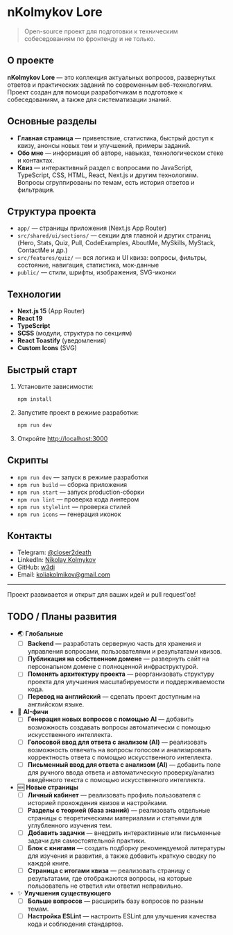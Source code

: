 # nKolmykov Lore

> Open-source проект для подготовки к техническим собеседованиям по фронтенду и не только.

## О проекте

**nKolmykov Lore** — это коллекция актуальных вопросов, развернутых ответов и практических заданий по современным веб-технологиям. Проект создан для помощи разработчикам в подготовке к собеседованиям, а также для систематизации знаний.

## Основные разделы

- **Главная страница** — приветствие, статистика, быстрый доступ к квизу, анонсы новых тем и улучшений, примеры заданий.
- **Обо мне** — информация об авторе, навыках, технологическом стеке и контактах.
- **Квиз** — интерактивный раздел с вопросами по JavaScript, TypeScript, CSS, HTML, React, Next.js и другим технологиям. Вопросы сгруппированы по темам, есть история ответов и фильтрация.

## Структура проекта

- `app/` — страницы приложения (Next.js App Router)
- `src/shared/ui/sections/` — секции для главной и других страниц (Hero, Stats, Quiz, Pull, CodeExamples, AboutMe, MySkills, MyStack, ContactMe и др.)
- `src/features/quiz/` — вся логика и UI квиза: вопросы, фильтры, состояние, навигация, статистика, мок-данные
- `public/` — стили, шрифты, изображения, SVG-иконки

## Технологии

- **Next.js 15** (App Router)
- **React 19**
- **TypeScript**
- **SCSS** (модули, структура по секциям)
- **React Toastify** (уведомления)
- **Custom Icons** (SVG)

## Быстрый старт

1. Установите зависимости:
   ```bash
   npm install
   ```
2. Запустите проект в режиме разработки:
   ```bash
   npm run dev
   ```
3. Откройте [http://localhost:3000](http://localhost:3000)

## Скрипты

- `npm run dev` — запуск в режиме разработки
- `npm run build` — сборка приложения
- `npm run start` — запуск production-сборки
- `npm run lint` — проверка кода линтером
- `npm run stylelint` — проверка стилей
- `npm run icons` — генерация иконок

## Контакты

- Telegram: [@closer2death](https://t.me/closer2death)
- LinkedIn: [Nikolay Kolmykov](https://www.linkedin.com/in/nikolay-kolmykov-26b877279/)
- GitHub: [w3di](https://github.com/w3di)
- Email: koliakolmikov@gmail.com

---

Проект развивается и открыт для ваших идей и pull request'ов!

## TODO / Планы развития

- 🌏 **Глобальные**
  - [ ] **Backend** — разработать серверную часть для хранения и управления вопросами, пользователями и результатами квизов.
  - [ ] **Публикация на собственном домене** — развернуть сайт на персональном домене с полноценной инфраструктурой.
  - [ ] **Поменять архитектуру проекта** — реорганизовать структуру проекта для улучшения масштабируемости и поддерживаемости кода.
  - [ ] **Перевод на английский** — сделать проект доступным на английском языке.

- 🤖 **AI-фичи**
  - [ ] **Генерация новых вопросов с помощью AI** — добавить возможность создавать вопросы автоматически с помощью искусственного интеллекта.
  - [ ] **Голосовой ввод для ответа с анализом (AI)** — реализовать возможность отвечать на вопросы голосом и анализировать корректность ответа с помощью искусственного интеллекта.
  - [ ] **Письменный ввод для ответа с анализом (AI)** — добавить поле для ручного ввода ответа и автоматическую проверку/анализ введённого текста с помощью искусственного интеллекта.

- 🆕 **Новые страницы**
  - [ ] **Личный кабинет** — реализовать профиль пользователя с историей прохождения квизов и настройками.
  - [ ] **Разделы с теорией (база знаний)** — реализовать отдельные страницы с теоретическими материалами и статьями для углубленного изучения тем.
  - [ ] **Добавить задачки** — внедрить интерактивные или письменные задачи для самостоятельной практики.
  - [ ] **Блок с книгами** — создать подборку рекомендуемой литературы для изучения и развития, а также добавить краткую сводку по каждой книге.
  - [ ] **Страница с итогами квиза** — реализовать страницу с результатами, где отображаются вопросы, на которые пользователь не ответил или ответил неправильно.

- ✨ **Улучшения существующего**
  - [ ] **Больше вопросов** — расширить базу вопросов по разным темам.
  - [ ] **Настройка ESLint** — настроить ESLint для улучшения качества кода и соблюдения стандартов.
